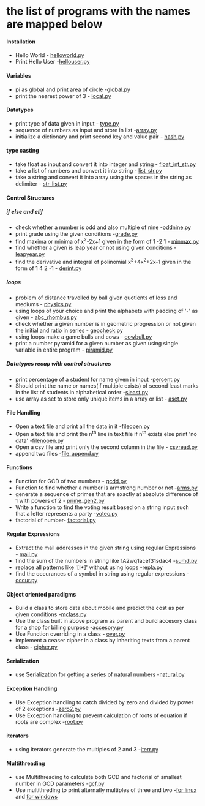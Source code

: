 # the list of programs with the names are mapped below

#### Installation
- Hello World - [helloworld.py](installation/helloworld.py)
- Print Hello User -[hellouser.py](installation/hellouser.py)

#### Variables
- pi as global and print area of circle -[global.py](variables/global.py)
- print the nearest power of 3 - [local.py](variables/local.py)

#### Datatypes
- print type of data given in input - [type.py](datatypes/type.py)
- sequence of numbers as input and store in list -[array.py](datatypes/array.py)
- initialize a dictionary and print second key and value pair - [hash.py](datatypes/hash.py)

#### type casting
- take float as input and convert it into integer and string - [float_int_str.py](type_casting/float_int_str.py)
- take a list of numbers and convert it into string - [list_str.py](type_casting/list_str.py)
- take a string and convert it into array using the spaces in the string as delimiter - [str_list.py](type_casting/str_list.py)

#### Control Structures
##### if else and elif
- check whether a number is odd and also multiple of nine -[oddnine.py](control_structures/if-else/oddnine.py)
- print grade using the given conditions -[grade.py](control_structures/if-else/grade.py)
- find maxima or minima of x<sup>2</sup>-2x+1 given in the form of 1 -2  1 - [minmax.py](control_structures/if-else/minxmax.py)
- find whether a given is leap year or not using given conditions -[leapyear.py](control_structures/if-else/leapyear.py)
- find the derivative and integral of polinomial x<sup>3</sup>+4x<sup>2</sup>+2x-1 given in the form of 1 4 2 -1 - [derint.py](control_structures/if-else/derint.py)

##### loops
- problem of distance travelled by ball given quotients of loss and mediums - [physics.py](control_structures/loops/physics.py)
- using loops of your choice and print the alphabets with padding of '-' as given - [abc_rhombus.py](control_structures/loops/abc_rhombus.py)
- check whether a given number is in geometric progression or not given the initial and ratio in series - [geocheck.py](control_structures/loops/geocheck.py)
- using loops make a game bulls and cows - [cowbull.py](control_structures/loops/cowbull.py)
- print a number pyramid for a given number as given using single variable in entire program - [piramid.py](control_structures/loops/piramid.py)

##### Datatypes recap with control structures
- print percentage of a student for name given in input -[percent.py](control_structures/datatypes-loops/percent.py)
- Should print the name or names(if multiple exists) of second least marks in the list of students in alphabetical order -[sleast.py](control_structures/datatypes-loops/sleast.py)
- use array as set to store only unique items in a array or list - [aset.py](control_struct/datatypes-loops/aset.py)

#### File Handling
- Open a text file and print all the data in it -[fileopen.py](file_handling/fileopen.py)
- Open a text file and print the n<sup>th</sup> line in text file if n<sup>th</sup> exists else print 'no data' -[filenopen.py](file_handling/filenopen.py)
- Open a csv file and print only the second column in the file - [csvread.py](file_handling/csvread.py)
- append two files -[file_append.py](file_handling/file_append.py)

#### Functions
- Function for GCD of two numbers - [gcdd.py](functions/gcdd.py)
- Function to find whether a number is armstrong number or not -[arms.py](functions/armstrong.py)
- generate a sequence of primes that are exactly at absolute difference of 1 with powers of 2 - [prime_gen2.py](functions/prime_gen2.py)
- Write a function to find the voting result based on a string input such that a letter represents a party -[votec.py](functions/votec.py)
- factorial of number- [factorial.py](functions/factorial.py)

#### Regular Expressions
- Extract the mail addresses in the given string using regular Expressions - [mail.py](regex/mail.py)
- find the sum of the numbers in string like 1A2wq1acef31sdac4 -[sumd.py](regex/sumd.py)
- replace all patterns like '[!\*]' without using loops -[repla.py](regex/repla.py)
- find the occurances of a symbol in string using regular expressions -[occur.py](regex/occur.py)

#### Object oriented paradigms
- Build a class to store data about mobile and predict the cost as per given conditions -[mclass.py](oops/mclass.py)
- Use the class built in above program as parent and build accesory class for a shop for billing purpose -[accesory.py](oops/accesory.py)
- Use Function overriding in a class - [over.py](oops/over.py)
- implement a ceaser cipher in a class by inheriting texts from a parent class - [cipher.py](oops/cipher.py)

#### Serialization
- use Serialization for getting a series of natural numbers -[natural.py](serialization/natural.py)

#### Exception Handling
- Use Exception handling to catch divided by zero and divided by power of 2 exceptions -[zero2.py](exception_handling/zero2.py)
- Use Exception handling to prevent calculation of roots of equation if roots are complex -[root.py](exception_handling/root.py)

#### iterators
- using iterators generate the multiples of 2 and 3 -[iterr.py](iterators/iterr.py)

#### Multithreading
- use Multithreading to calculate both GCD and factorial of smallest number in GCD parameters -[gcf.py](multithreding/gcf.py)
- Use multithreding to print alternatly multiples of three and two -[for linux](multithreading/alter_linux.py) and [for windows](multithreading/alter_win.py)
